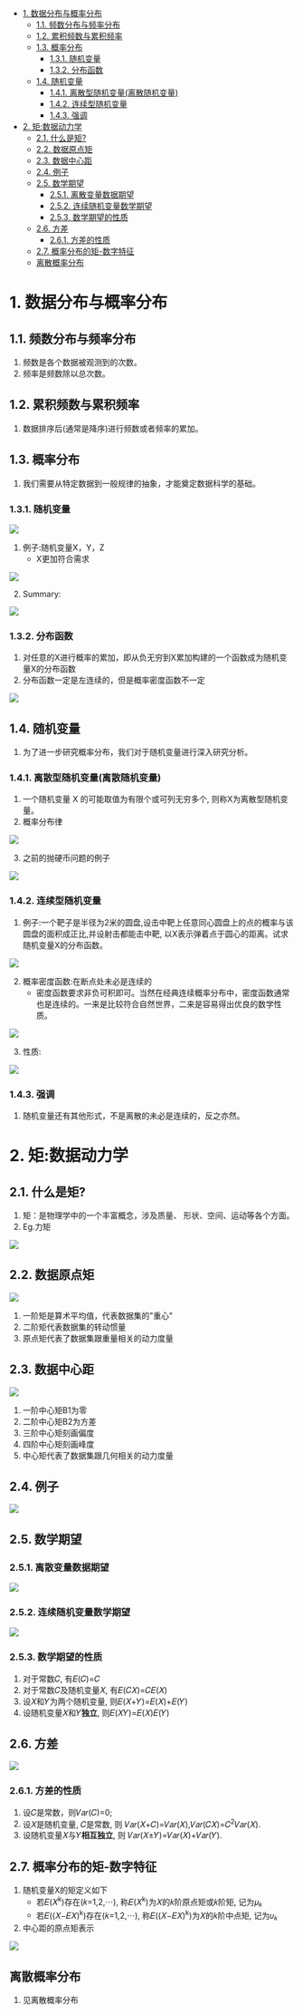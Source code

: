 <!-- TOC -->

- [1. 数据分布与概率分布](#1-数据分布与概率分布)
  - [1.1. 频数分布与频率分布](#11-频数分布与频率分布)
  - [1.2. 累积频数与累积频率](#12-累积频数与累积频率)
  - [1.3. 概率分布](#13-概率分布)
    - [1.3.1. 随机变量](#131-随机变量)
    - [1.3.2. 分布函数](#132-分布函数)
  - [1.4. 随机变量](#14-随机变量)
    - [1.4.1. 离散型随机变量(离散随机变量)](#141-离散型随机变量离散随机变量)
    - [1.4.2. 连续型随机变量](#142-连续型随机变量)
    - [1.4.3. 强调](#143-强调)
- [2. 矩:数据动力学](#2-矩数据动力学)
  - [2.1. 什么是矩?](#21-什么是矩)
  - [2.2. 数据原点矩](#22-数据原点矩)
  - [2.3. 数据中心距](#23-数据中心距)
  - [2.4. 例子](#24-例子)
  - [2.5. 数学期望](#25-数学期望)
    - [2.5.1. 离散变量数据期望](#251-离散变量数据期望)
    - [2.5.2. 连续随机变量数学期望](#252-连续随机变量数学期望)
    - [2.5.3. 数学期望的性质](#253-数学期望的性质)
  - [2.6. 方差](#26-方差)
    - [2.6.1. 方差的性质](#261-方差的性质)
  - [2.7. 概率分布的矩-数字特征](#27-概率分布的矩-数字特征)
  - [离散概率分布](#离散概率分布)

<!-- /TOC -->

# 1. 数据分布与概率分布

## 1.1. 频数分布与频率分布
1. 频数是各个数据被观测到的次数。
2. 频率是频数除以总次数。

## 1.2. 累积频数与累积频率
1. 数据排序后(通常是降序)进行频数或者频率的累加。

## 1.3. 概率分布
1. 我们需要从特定数据到一般规律的抽象，才能奠定数据科学的基础。

### 1.3.1. 随机变量

![](img/cpt3/1.png)

1. 例子:随机变量X，Y，Z
    + X更加符合需求

![](img/cpt3/2.png)

2. Summary:

![](img/cpt3/3.png)


### 1.3.2. 分布函数
1. 对任意的X进行概率的累加，即从负无穷到X累加构建的一个函数成为随机变量X的分布函数
2. 分布函数一定是左连续的，但是概率密度函数不一定

![](img/cpt3/4.png)

## 1.4. 随机变量
1. 为了进一步研究概率分布，我们对于随机变量进行深入研究分析。

### 1.4.1. 离散型随机变量(离散随机变量)
1. 一个随机变量 X 的可能取值为有限个或可列无穷多个, 则称X为离散型随机变量。
2. 概率分布律

![](img/cpt3/5.png)

3. 之前的抛硬币问题的例子

![](img/cpt3/6.png)


### 1.4.2. 连续型随机变量

1. 例子:一个靶子是半径为2米的圆盘,设击中靶上任意同心圆盘上的点的概率与该圆盘的面积成正比,并设射击都能击中靶, 以X表示弹着点于圆心的距离。试求随机变量X的分布函数。

![](img/cpt3/7.png)

2. 概率密度函数:在断点处未必是连续的
    + 密度函数要求非负可积即可。当然在经典连续概率分布中，密度函数通常也是连续的。一来是比较符合自然世界，二来是容易得出优良的数学性质。

![](img/cpt3/8.png)

3. 性质:

![](img/cpt3/9.png)


### 1.4.3. 强调
1. 随机变量还有其他形式，不是离散的未必是连续的，反之亦然。

# 2. 矩:数据动力学

## 2.1. 什么是矩?
1. 矩：是物理学中的一个丰富概念，涉及质量、 形状、空间、运动等各个方面。
2. Eg.力矩

![](img/cpt3/10.png)

## 2.2. 数据原点矩

![](img/cpt3/11.png)

1. 一阶矩是算术平均值，代表数据集的"重心" 
2. 二阶矩代表数据集的转动惯量
3. 原点矩代表了数据集跟重量相关的动力度量

## 2.3. 数据中心距

![](img/cpt3/12.png)

1. 一阶中心矩B1为零
2. 二阶中心矩B2为方差
3. 三阶中心矩刻画偏度
4. 四阶中心矩刻画峰度
5. 中心矩代表了数据集跟几何相关的动力度量

## 2.4. 例子

![](img/cpt3/13.png)

## 2.5. 数学期望

### 2.5.1. 离散变量数据期望

![](img/cpt3/14.png)

### 2.5.2. 连续随机变量数学期望

![](img/cpt3/15.png)

### 2.5.3. 数学期望的性质
1. 对于常数𝐶, 有𝐸(𝐶)=𝐶
2. 对于常数𝐶及随机变量𝑋, 有𝐸(𝐶𝑋)=𝐶𝐸(𝑋)
3. 设𝑋和𝑌为两个随机变量, 则𝐸(𝑋+𝑌)=𝐸(𝑋)+𝐸(𝑌)
4. 设随机变量𝑋和𝑌**独立**, 则𝐸(𝑋𝑌)=𝐸(𝑋)𝐸(𝑌)

## 2.6. 方差

![](img/cpt3/16.png)

### 2.6.1. 方差的性质
1. 设𝐶是常数，则𝑉𝑎𝑟(𝐶)=0;
2. 设𝑋是随机变量, 𝐶是常数, 则 𝑉𝑎𝑟(𝑋+𝐶)=𝑉𝑎𝑟(𝑋),𝑉𝑎𝑟(𝐶𝑋)=𝐶<sup>2</sup>𝑉𝑎𝑟(𝑋).
3. 设随机变量𝑋与𝑌**相互独立**, 则 𝑉𝑎𝑟(𝑋±𝑌)=𝑉𝑎𝑟(𝑋)+𝑉𝑎𝑟(𝑌).

## 2.7. 概率分布的矩-数字特征
1. 随机变量X的矩定义如下
    + 若𝐸(𝑋<sup>k</sup>)存在(𝑘=1,2,⋯), 称𝐸(𝑋<sup>k</sup>)为𝑋的𝑘阶原点矩或𝑘阶矩, 记为𝜇<sub>𝑘</sub>
    + 若𝐸((𝑋−𝐸𝑋)<sup>k</sup>)存在(𝑘=1,2,⋯), 称𝐸((𝑋−𝐸𝑋)<sup>k</sup>)为𝑋的𝑘阶中点矩, 记为𝜐<sub>𝑘</sub>
2. 中心距的原点矩表示

![](img/cpt3/17.png)

## 离散概率分布
1. 见离散概率分布